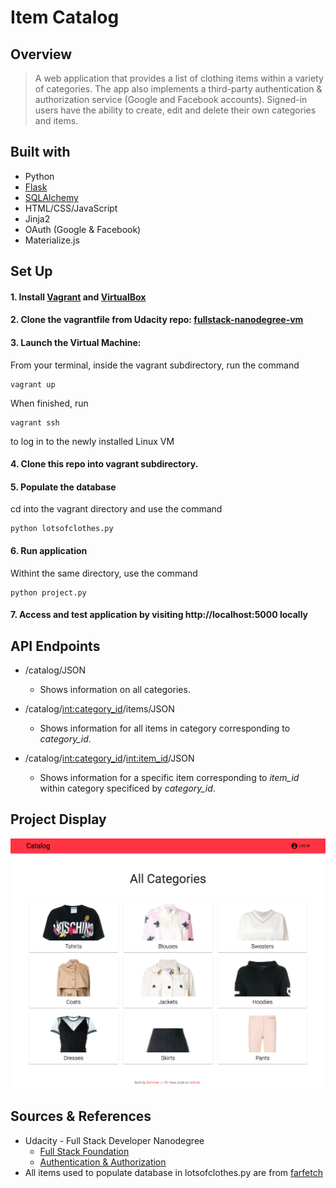# Item Catalog #


## Overview
> A web application that provides a list of clothing items within a variety of categories. The app also implements a third-party authentication & authorization service (Google and Facebook accounts). Signed-in users have the ability to create, edit and delete their own categories and items.

## Built with 

  * Python
  * [Flask](http://flask.pocoo.org)
  * [SQLAlchemy](http://www.sqlalchemy.org)
  * HTML/CSS/JavaScript
  * Jinja2
  * OAuth (Google & Facebook)
  * Materialize.js

## Set Up

#### 1. Install [Vagrant](https://www.vagrantup.com/downloads.html) and [VirtualBox](https://www.virtualbox.org/wiki/Downloads)

#### 2. Clone the vagrantfile from Udacity repo: [fullstack-nanodegree-vm](https://github.com/udacity/fullstack-nanodegree-vm)

#### 3. Launch the Virtual Machine:

From your terminal, inside the vagrant subdirectory, run the command

    vagrant up

When finished, run

    vagrant ssh

to log in to the newly installed Linux VM

#### 4. Clone this repo into vagrant subdirectory. 

#### 5. Populate the database

cd into the vagrant directory and use the command

    python lotsofclothes.py

#### 6. Run application 

Withint the same directory, use the command 

    python project.py

#### 7. Access and test application by visiting http://localhost:5000 locally

## API Endpoints

  * /catalog/JSON
    * Shows information on all categories.

  * /catalog/<int:category_id>/items/JSON
    * Shows information for all items in category corresponding to *category_id*.

  * /catalog/<int:category_id>/<int:item_id>/JSON
    * Shows information for a specific item corresponding to *item_id* within category specificed by *category_id*.

## Project Display 

![image](/docs/category.png?raw=true,width=250 "Category Page")

## Sources & References 
  * Udacity - Full Stack Developer Nanodegree
    * [Full Stack Foundation](https://classroom.udacity.com/courses/ud088)
    * [Authentication & Authorization](https://classroom.udacity.com/courses/ud330/lessons/3960758610/concepts/39804189050923)
  * All items used to populate database in lotsofclothes.py are from [farfetch](www.farfetch.com)


    



